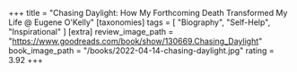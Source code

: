 +++
title = "Chasing Daylight: How My Forthcoming Death Transformed My Life @ Eugene O'Kelly"
[taxonomies]
tags = [ "Biography", "Self-Help", "Inspirational" ]
[extra]
review_image_path = "https://www.goodreads.com/book/show/130669.Chasing_Daylight"
book_image_path = "/books/2022-04-14-chasing-daylight.jpg"
rating = 3.92
+++
